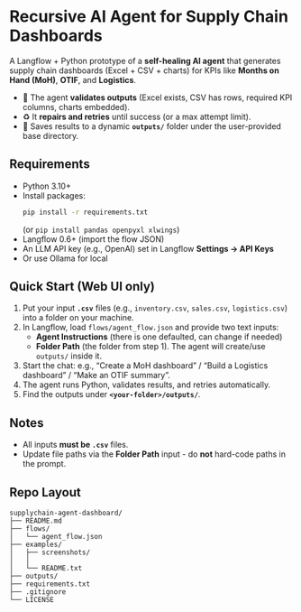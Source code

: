 
# Recursive AI Agent for Supply Chain Dashboards

A Langflow + Python prototype of a **self-healing AI agent** that generates supply chain dashboards (Excel + CSV + charts) for KPIs like **Months on Hand (MoH)**, **OTIF**, and **Logistics**.


- 🔄 The agent **validates outputs** (Excel exists, CSV has rows, required KPI columns, charts embedded).
- ♻️ It **repairs and retries** until success (or a max attempt limit).
- 📁 Saves results to a dynamic **`outputs/`** folder under the user-provided base directory.

## Requirements
- Python 3.10+
- Install packages:
  ```bash
  pip install -r requirements.txt
  ```
  (or `pip install pandas openpyxl xlwings`)
- Langflow 0.6+ (import the flow JSON)
- An LLM API key (e.g., OpenAI) set in Langflow **Settings → API Keys**
- Or use Ollama for local

## Quick Start (Web UI only)
1) Put your input **`.csv`** files (e.g., `inventory.csv`, `sales.csv`, `logistics.csv`) into a folder on your machine.
2) In Langflow, load `flows/agent_flow.json` and provide two text inputs:
   - **Agent Instructions** (there is one defaulted, can change if needed)
   - **Folder Path** (the folder from step 1). The agent will create/use `outputs/` inside it.
3) Start the chat: e.g., “Create a MoH dashboard” / “Build a Logistics dashboard” / “Make an OTIF summary”.
4) The agent runs Python, validates results, and retries automatically.
5) Find the outputs under **`<your-folder>/outputs/`**.

## Notes
- All inputs **must be `.csv`** files.
- Update file paths via the **Folder Path** input - do **not** hard-code paths in the prompt.


## Repo Layout
```
supplychain-agent-dashboard/
├── README.md
├── flows/
│   └── agent_flow.json        
├── examples/
│   ├── screenshots/
│   │   
│   └── README.txt
├── outputs/                   
├── requirements.txt
├── .gitignore
└── LICENSE
```



